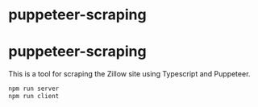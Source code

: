 # puppeteer-scraping
# puppeteer-scraping

This is a tool for scraping the Zillow site using Typescript and Puppeteer.


```bash
npm run server
npm run client
```